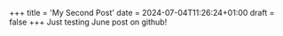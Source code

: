 +++
title = 'My Second Post'
date = 2024-07-04T11:26:24+01:00
draft = false
+++
Just testing June post on github!



